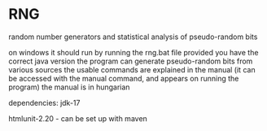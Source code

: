 # RNG
random number generators and statistical analysis of pseudo-random bits

on windows it should run by running the rng.bat file provided you have the correct java version
the program can generate pseudo-random bits from various sources
the usable commands are explained in the manual (it can be accessed with the manual command, and appears on running the program)
the manual is in hungarian

dependencies:
  jdk-17
  
  htmlunit-2.20 - can be set up with maven
